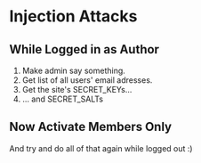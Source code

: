 Injection Attacks
=================

While Logged in as Author
-------------------------

1. Make admin say something.
2. Get list of all users' email adresses.
3. Get the site's SECRET_KEYs...
4. ... and SECRET_SALTs


Now Activate Members Only
-------------------------

And try and do all of that again while logged out :)
